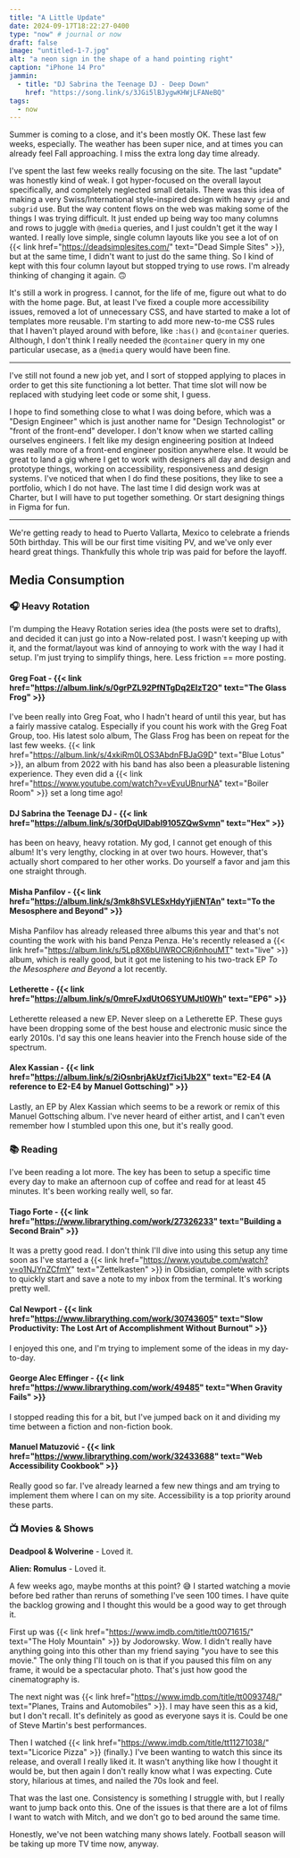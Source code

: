 ```yaml
---
title: "A Little Update"
date: 2024-09-17T18:22:27-0400
type: "now" # journal or now
draft: false
image: "untitled-1-7.jpg"
alt: "a neon sign in the shape of a hand pointing right"
caption: "iPhone 14 Pro"
jammin:
  - title: "DJ Sabrina the Teenage DJ - Deep Down"
    href: "https://song.link/s/3JGi5lBJygwKHWjLFANeBQ"
tags:
  - now
---
```


Summer is coming to a close, and it's been mostly OK. These last few weeks, especially. The weather has been super nice, and at times you can already feel Fall approaching. I miss the extra long day time already.

I've spent the last few weeks really focusing on the site. The last "update" was honestly kind of weak. I got hyper-focused on the overall layout specifically, and completely neglected small details. There was this idea of making a very Swiss/International style-inspired design with heavy `grid` and `subgrid` use. But the way content flows on the web was making some of the things I was trying difficult. It just ended up being way too many columns and rows to juggle with `@media` queries, and I just couldn't get it the way I wanted. I really love simple, single column layouts like you see a lot of on {{< link href="https://deadsimplesites.com/" text="Dead Simple Sites" >}}, but at the same time, I didn't want to just do the same thing. So I kind of kept with this four column layout but stopped trying to use rows. I'm already thinking of changing it again. 🙃

It's still a work in progress. I cannot, for the life of me, figure out what to do with the home page. But, at least I've fixed a couple more accessibility issues, removed a lot of unnecessary CSS, and have started to make a lot of templates more reusable. I'm starting to add more new-to-me CSS rules that I haven't played around with before, like `:has()` and `@container` queries. Although, I don't think I really needed the `@container` query in my one particular usecase, as a `@media` query would have been fine.

---

I've still not found a new job yet, and I sort of stopped applying to places in order to get this site functioning a lot better. That time slot will now be replaced with studying leet code or some shit, I guess.

I hope to find something close to what I was doing before, which was a "Design Engineer" which is just another name for "Design Technologist" or "front of the front-end" developer. I don't know when we started calling ourselves engineers. I felt like my design engineering position at Indeed was really more of a front-end engineer position anywhere else. It would be great to land a gig where I get to work with designers all day and design and prototype things, working on accessibility, responsiveness and design systems. I've noticed that when I do find these positions, they like to see a portfolio, which I do not have. The last time I did design work was at Charter, but I will have to put together something. Or start designing things in Figma for fun.

---

We're getting ready to head to Puerto Vallarta, Mexico to celebrate a friends 50th birthday. This will be our first time visiting PV, and we've only ever heard great things. Thankfully this whole trip was paid for before the layoff.

## Media Consumption

### 🎧 Heavy Rotation

I'm dumping the Heavy Rotation series idea (the posts were set to drafts), and decided it can just go into a Now-related post. I wasn't keeping up with it, and the format/layout was kind of annoying to work with the way I had it setup. I'm just trying to simplify things, here. Less friction == more posting.

#### Greg Foat - {{< link href="https://album.link/s/0grPZL92PfNTgDq2ElzT2O" text="The Glass Frog" >}}

I've been really into Greg Foat, who I hadn't heard of until this year, but has a fairly massive catalog. Especially if you count his work with the Greg Foat Group, too. His latest solo album, The Glass Frog has been on repeat for the last few weeks. {{< link href="https://album.link/s/4xkiRm0LOS3AbdnFBJaG9D" text="Blue Lotus" >}}, an album from 2022 with his band has also been a pleasurable listening experience. They even did a {{< link href="https://www.youtube.com/watch?v=vEvuUBnurNA" text="Boiler Room" >}} set a long time ago!

#### DJ Sabrina the Teenage DJ - {{< link href="https://album.link/s/30fDqUlDabI9105ZQwSvmn" text="Hex" >}}

has been on heavy, heavy rotation. My god, I cannot get enough of this album! It's very lengthy, clocking in at over two hours. However, that's actually short compared to her other works. Do yourself a favor and jam this one straight through.

#### Misha Panfilov - {{< link href="https://album.link/s/3mk8hSVLESxHdyYjiENTAn" text="To the Mesosphere and Beyond" >}}

Misha Panfilov has already released three albums this year and that's not counting the work with his band Penza Penza. He's recently released a {{< link href="https://album.link/s/5Lp8X6bUIWROCRj6nhouMT" text="live" >}} album, which is really good, but it got me listening to his two-track EP _To the Mesosphere and Beyond_ a lot recently.

#### Letherette - {{< link href="https://album.link/s/0mreFJxdUtO6SYUMJtl0Wh" text="EP6" >}}

Letherette released a new EP. Never sleep on a Letherette EP. These guys have been dropping some of the best house and electronic music since the early 2010s. I'd say this one leans heavier into the French house side of the spectrum.

#### Alex Kassian - {{< link href="https://album.link/s/2iOsnbrjAkUzf7ici1Jb2X" text="E2-E4 (A reference to E2-E4 by Manuel Gottsching)" >}}

Lastly, an EP by Alex Kassian which seems to be a rework or remix of this Manuel Gottsching album. I've never heard of either artist, and I can't even remember how I stumbled upon this one, but it's really good.

### 📚 Reading

I've been reading a lot more. The key has been to setup a specific time every day to make an afternoon cup of coffee and read for at least 45 minutes. It's been working really well, so far.

#### Tiago Forte - {{< link href="https://www.librarything.com/work/27326233" text="Building a Second Brain" >}}

It was a pretty good read. I don't think I'll dive into using this setup any time soon as I've started a {{< link href="https://www.youtube.com/watch?v=o1NJYnZCfmY" text="Zettelkasten" >}} in Obsidian, complete with scripts to quickly start and save a note to my inbox from the terminal. It's working pretty well.

#### Cal Newport - {{< link href="https://www.librarything.com/work/30743605" text="Slow Productivity: The Lost Art of Accomplishment Without Burnout" >}}

I enjoyed this one, and I'm trying to implement some of the ideas in my day-to-day.

#### George Alec Effinger - {{< link href="https://www.librarything.com/work/49485" text="When Gravity Fails" >}}

I stopped reading this for a bit, but I've jumped back on it and dividing my time between a fiction and non-fiction book.

#### Manuel Matuzović - {{< link href="https://www.librarything.com/work/32433688" text="Web Accessibility Cookbook" >}}

Really good so far. I've already learned a few new things and am trying to implement them where I can on my site. Accessibility is a top priority around these parts.

### 📺 Movies & Shows

**Deadpool & Wolverine** - Loved it.

**Alien: Romulus** - Loved it.

A few weeks ago, maybe months at this point? 😅 I started watching a movie before bed rather than reruns of something I've seen 100 times. I have quite the backlog growing and I thought this would be a good way to get through it.

First up was {{< link href="https://www.imdb.com/title/tt0071615/" text="The Holy Mountain" >}} by Jodorowsky. Wow. I didn't really have anything going into this other than my friend saying "you have to see this movie." The only thing I'll touch on is that if you paused this film on any frame, it would be a spectacular photo. That's just how good the cinematography is.

The next night was {{< link href="https://www.imdb.com/title/tt0093748/" text="Planes, Trains and Automobiles" >}}. I may have seen this as a kid, but I don't recall. It's definitely as good as everyone says it is. Could be one of Steve Martin's best performances.

Then I watched {{< link href="https://www.imdb.com/title/tt11271038/" text="Licorice Pizza" >}} (finally.) I've been wanting to watch this since its release, and overall I really liked it. It wasn't anything like how I thought it would be, but then again I don't really know what I was expecting. Cute story, hilarious at times, and nailed the 70s look and feel.

That was the last one. Consistency is something I struggle with, but I really want to jump back onto this. One of the issues is that there are a lot of films I want to watch with Mitch, and we don't go to bed around the same time.

Honestly, we've not been watching many shows lately. Football season will be taking up more TV time now, anyway.
